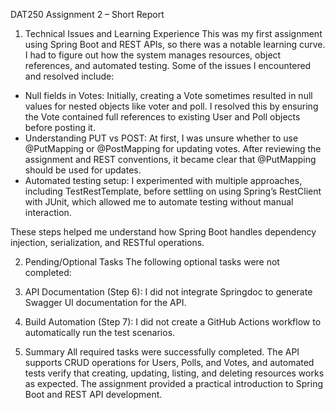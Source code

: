 DAT250 Assignment 2 – Short Report

1. Technical Issues and Learning Experience
This was my first assignment using Spring Boot and REST APIs, so there was a notable learning curve. I had to figure out how the system manages resources, object references, and automated testing. Some of the issues I encountered and resolved include:

- Null fields in Votes: Initially, creating a Vote sometimes resulted in null values for nested objects like voter and poll. I resolved this by ensuring the Vote contained full references to existing User and Poll objects before posting it.
- Understanding PUT vs POST: At first, I was unsure whether to use @PutMapping or @PostMapping for updating votes. After reviewing the assignment and REST conventions, it became clear that @PutMapping should be used for updates.
- Automated testing setup: I experimented with multiple approaches, including TestRestTemplate, before settling on using Spring’s RestClient with JUnit, which allowed me to automate testing without manual interaction.

These steps helped me understand how Spring Boot handles dependency injection, serialization, and RESTful operations.

2. Pending/Optional Tasks
The following optional tasks were not completed:
1. API Documentation (Step 6): I did not integrate Springdoc to generate Swagger UI documentation for the API.
2. Build Automation (Step 7): I did not create a GitHub Actions workflow to automatically run the test scenarios.

3. Summary
All required tasks were successfully completed. The API supports CRUD operations for Users, Polls, and Votes, and automated tests verify that creating, updating, listing, and deleting resources works as expected. The assignment provided a practical introduction to Spring Boot and REST API development.
